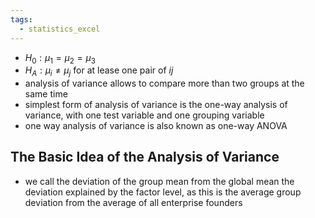 ```yaml
---
tags:
  - statistics_excel
---
```

- $H_0: \mu_1 = \mu_2 = \mu_3$
- $H_A: \mu_i \neq \mu_j$ for at lease one pair of $ij$
- analysis of variance allows to compare more than two groups at the same time
- simplest form of analysis of variance is the one-way analysis of variance, with one test variable and one grouping variable
- one way analysis of variance is also known as one-way ANOVA
## The Basic Idea of the Analysis of Variance
- we call the deviation of the group mean from the global mean the deviation explained by the factor level, as this is the average group deviation from the average of all enterprise founders